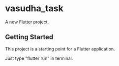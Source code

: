 # vasudha_task

A new Flutter project.

## Getting Started

This project is a starting point for a Flutter application.

Just type "flutter run" in terminal.
